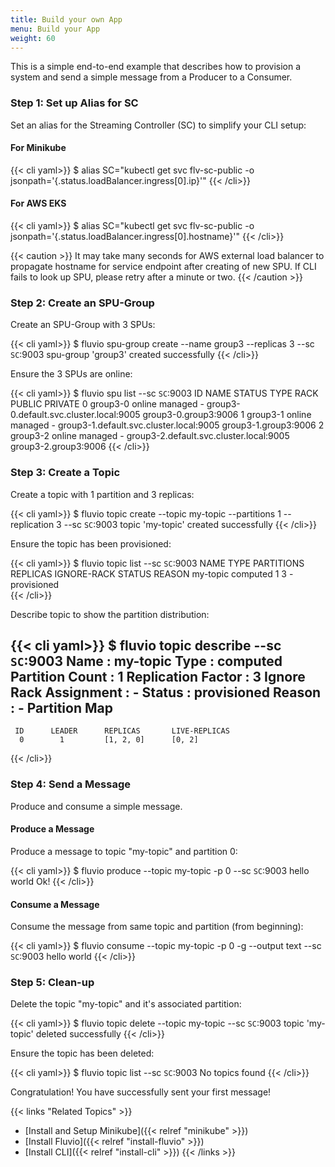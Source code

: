 ```yaml
---
title: Build your own App
menu: Build your App
weight: 60
---
```


This is a simple end-to-end example that describes how to provision a system and send a simple message from a Producer to a Consumer.

### Step 1: Set up Alias for SC

Set an alias for the Streaming Controller (SC) to simplify your CLI setup:

#### For Minikube
{{< cli yaml>}}
$ alias SC="kubectl get svc flv-sc-public -o jsonpath='{.status.loadBalancer.ingress[0].ip}'"
{{< /cli>}}

#### For AWS EKS
{{< cli yaml>}}
$ alias SC="kubectl get svc flv-sc-public -o jsonpath='{.status.loadBalancer.ingress[0].hostname}'"
{{< /cli>}}

{{< caution >}}
It may take many seconds for AWS external load balancer to propagate hostname for service endpoint after creating of new SPU.   If CLI fails to look up SPU, please retry after a minute or two. 
{{< /caution >}}

### Step 2: Create an SPU-Group



Create an SPU-Group with 3 SPUs:

{{< cli yaml>}}
$ fluvio spu-group create --name group3 --replicas 3 --sc `SC`:9003
spu-group 'group3' created successfully
{{< /cli>}}

Ensure the 3 SPUs are online:

{{< cli yaml>}}
$ fluvio spu list  --sc `SC`:9003
ID  NAME      STATUS  TYPE     RACK  PUBLIC                                   PRIVATE 
  0  group3-0  online  managed   -    group3-0.default.svc.cluster.local:9005  group3-0.group3:9006 
  1  group3-1  online  managed   -    group3-1.default.svc.cluster.local:9005  group3-1.group3:9006 
  2  group3-2  online  managed   -    group3-2.default.svc.cluster.local:9005  group3-2.group3:9006 
{{< /cli>}}

### Step 3: Create a Topic

Create a topic with 1 partition and 3 replicas:

{{< cli yaml>}}
$ fluvio topic create --topic my-topic --partitions 1 --replication 3  --sc `SC`:9003
topic 'my-topic' created successfully
{{< /cli>}}

Ensure the topic has been provisioned:

{{< cli yaml>}}
$ fluvio topic list  --sc `SC`:9003
 NAME       TYPE      PARTITIONS  REPLICAS  IGNORE-RACK  STATUS       REASON 
 my-topic  computed      1          3           -       provisioned   
{{< /cli>}}

Describe topic to show the partition distribution:

{{< cli yaml>}}
$ fluvio topic describe --sc `SC`:9003
 Name                    :  my-topic 
 Type                    :  computed 
 Partition Count         :  1 
 Replication Factor      :  3 
 Ignore Rack Assignment  :  - 
 Status                  :  provisioned 
 Reason                  :  - 
 Partition Map               
 -----------------           
     ID      LEADER      REPLICAS       LIVE-REPLICAS 
      0        1         [1, 2, 0]      [0, 2] 
{{< /cli>}}


### Step 4: Send a Message

Produce and consume a simple message.

#### Produce a Message

Produce a message to topic "my-topic" and partition 0:

{{< cli yaml>}}
$ fluvio produce --topic my-topic -p 0  --sc `SC`:9003 
hello world
Ok!
{{< /cli>}}

#### Consume a Message

Consume the message from same topic and  partition (from beginning):

{{< cli yaml>}}
$ fluvio consume  --topic my-topic -p 0 -g --output text --sc `SC`:9003 
hello world
{{< /cli>}}

### Step 5: Clean-up 

Delete the topic "my-topic" and it's associated partition:

{{< cli yaml>}}
$ fluvio topic delete  --topic my-topic  --sc `SC`:9003
topic 'my-topic' deleted successfully
{{< /cli>}}

Ensure the topic has been deleted:

{{< cli yaml>}}
$ fluvio topic list  --sc `SC`:9003
No topics found
{{< /cli>}}

Congratulation! You have successfully sent your first message!

{{< links "Related Topics" >}}
* [Install and Setup Minikube]({{< relref "minikube" >}})
* [Install Fluvio]({{< relref "install-fluvio" >}})
* [Install CLI]({{< relref "install-cli" >}})
{{< /links >}}